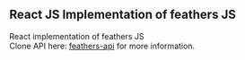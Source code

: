 
## React JS Implementation of feathers JS

React implementation of feathers JS  
Clone API here: [feathers-api](https://github.com/JCCabili/feathers-backend.git) for more information.
